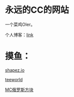 # 永远的CC的网站

一个菜鸡OIer。

个人博客：[link](https://yydcc-blog.github.io/)

# 摸鱼：

[shapez.io](https://hydro.ac/file/2867/shapeziopc.zip)

[teeworld](https://pan.bdwp.vip/s/E6DhA)

[MC俄罗斯方块](https://markcup.lanzout.com/b02iukfyf)
